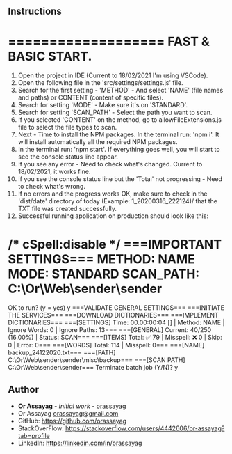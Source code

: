 ## Instructions

===================
FAST & BASIC START.
===================
1. Open the project in IDE (Current to 18/02/2021 I'm using VSCode).
2. Open the following file in the 'src/settings/settings.js' file.
3. Search for the first setting - 'METHOD' - And select 'NAME' (file names and paths) or CONTENT (content of specific files).
4. Search for setting 'MODE' - Make sure it's on 'STANDARD'.
5. Search for setting 'SCAN_PATH' - Select the path you want to scan.
6. If you selected 'CONTENT' on the method, go to allowFileExtensions.js file to select the file types to scan.
7. Next - Time to install the NPM packages. In the terminal run: 'npm i'. It will install automatically all the required NPM packages.
8. In the terminal run: 'npm start'. If everything goes well, you will start to see the console status line appear.
9. If you see any error - Need to check what's changed. Current to 18/02/2021, it works fine.
10. If you see the console status line but the 'Total' not progressing - Need to check what's wrong.
11. If no errors and the progress works OK, make sure to check in the 'dist/date' directory of today
    (Example: 1_20200316_222124)/ that the TXT file was created successfully.
12. Successful running application on production should look like this:

/* cSpell:disable */
===IMPORTANT SETTINGS===
METHOD: NAME
MODE: STANDARD
SCAN_PATH: C:\Or\Web\sender\sender
========================
OK to run? (y = yes)
y
===VALIDATE GENERAL SETTINGS===
===INITIATE THE SERVICES===
===DOWNLOAD DICTIONARIES===
===IMPLEMENT DICTIONARIES===
===[SETTINGS] Time: 00.00:00:04 [\] | Method: NAME | Ignore Words: 0 | Ignore Paths: 13===
===[GENERAL] Current: 40/250 (16.00%) | Status: SCAN===
===[ITEMS] Total: ✅  79 | Misspell: ❌  0 | Skip: 0 | Error: 0===
===[WORDS] Total: 114 | Misspell: 0===
===[NAME] backup_24122020.txt===
===[PATH] C:\Or\Web\sender\sender\misc\backup===
===[SCAN PATH] C:\Or\Web\sender\sender===
Terminate batch job (Y/N)? y

## Author

* **Or Assayag** - *Initial work* - [orassayag](https://github.com/orassayag)
* Or Assayag <orassayag@gmail.com>
* GitHub: https://github.com/orassayag
* StackOverFlow: https://stackoverflow.com/users/4442606/or-assayag?tab=profile
* LinkedIn: https://linkedin.com/in/orassayag